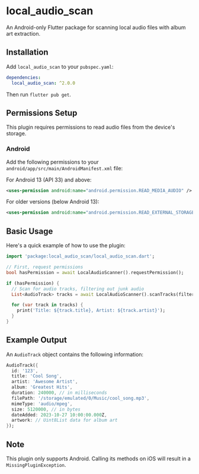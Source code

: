 # local_audio_scan

An Android-only Flutter package for scanning local audio files with album art extraction.

## Installation

Add `local_audio_scan` to your `pubspec.yaml`:

```yaml
dependencies:
  local_audio_scan: ^2.0.0
```

Then run `flutter pub get`.

## Permissions Setup

This plugin requires permissions to read audio files from the device's storage.

### Android

Add the following permissions to your `android/app/src/main/AndroidManifest.xml` file:

For Android 13 (API 33) and above:
```xml
<uses-permission android:name="android.permission.READ_MEDIA_AUDIO" />
```

For older versions (below Android 13):
```xml
<uses-permission android:name="android.permission.READ_EXTERNAL_STORAGE" />
```

## Basic Usage

Here's a quick example of how to use the plugin:

```dart
import 'package:local_audio_scan/local_audio_scan.dart';

// First, request permissions
bool hasPermission = await LocalAudioScanner().requestPermission();

if (hasPermission) {
  // Scan for audio tracks, filtering out junk audio
  List<AudioTrack> tracks = await LocalAudioScanner().scanTracks(filterJunkAudio: true);

  for (var track in tracks) {
    print('Title: ${track.title}, Artist: ${track.artist}');
  }
}
```

## Example Output

An `AudioTrack` object contains the following information:

```dart
AudioTrack({
  id: '123',
  title: 'Cool Song',
  artist: 'Awesome Artist',
  album: 'Greatest Hits',
  duration: 240000, // in milliseconds
  filePath: '/storage/emulated/0/Music/cool_song.mp3',
  mimeType: 'audio/mpeg',
  size: 5120000, // in bytes
  dateAdded: 2023-10-27 10:00:00.000Z,
  artwork: // Uint8List data for album art
});
```

## Note

This plugin only supports Android. Calling its methods on iOS will result in a `MissingPluginException`.